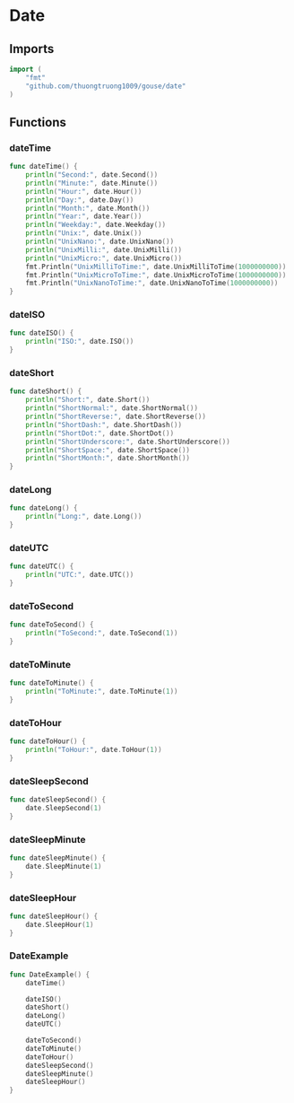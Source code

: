 # Date

## Imports

```go
import (
	"fmt"
	"github.com/thuongtruong1009/gouse/date"
)
```
## Functions


### dateTime

```go
func dateTime() {
	println("Second:", date.Second())
	println("Minute:", date.Minute())
	println("Hour:", date.Hour())
	println("Day:", date.Day())
	println("Month:", date.Month())
	println("Year:", date.Year())
	println("Weekday:", date.Weekday())
	println("Unix:", date.Unix())
	println("UnixNano:", date.UnixNano())
	println("UnixMilli:", date.UnixMilli())
	println("UnixMicro:", date.UnixMicro())
	fmt.Println("UnixMilliToTime:", date.UnixMilliToTime(1000000000))
	fmt.Println("UnixMicroToTime:", date.UnixMicroToTime(1000000000))
	fmt.Println("UnixNanoToTime:", date.UnixNanoToTime(1000000000))
}
```

### dateISO

```go
func dateISO() {
	println("ISO:", date.ISO())
}
```

### dateShort

```go
func dateShort() {
	println("Short:", date.Short())
	println("ShortNormal:", date.ShortNormal())
	println("ShortReverse:", date.ShortReverse())
	println("ShortDash:", date.ShortDash())
	println("ShortDot:", date.ShortDot())
	println("ShortUnderscore:", date.ShortUnderscore())
	println("ShortSpace:", date.ShortSpace())
	println("ShortMonth:", date.ShortMonth())
}
```

### dateLong

```go
func dateLong() {
	println("Long:", date.Long())
}
```

### dateUTC

```go
func dateUTC() {
	println("UTC:", date.UTC())
}
```

### dateToSecond

```go
func dateToSecond() {
	println("ToSecond:", date.ToSecond(1))
}
```

### dateToMinute

```go
func dateToMinute() {
	println("ToMinute:", date.ToMinute(1))
}
```

### dateToHour

```go
func dateToHour() {
	println("ToHour:", date.ToHour(1))
}
```

### dateSleepSecond

```go
func dateSleepSecond() {
	date.SleepSecond(1)
}
```

### dateSleepMinute

```go
func dateSleepMinute() {
	date.SleepMinute(1)
}
```

### dateSleepHour

```go
func dateSleepHour() {
	date.SleepHour(1)
}
```

### DateExample

```go
func DateExample() {
	dateTime()

	dateISO()
	dateShort()
	dateLong()
	dateUTC()

	dateToSecond()
	dateToMinute()
	dateToHour()
	dateSleepSecond()
	dateSleepMinute()
	dateSleepHour()
}
```
